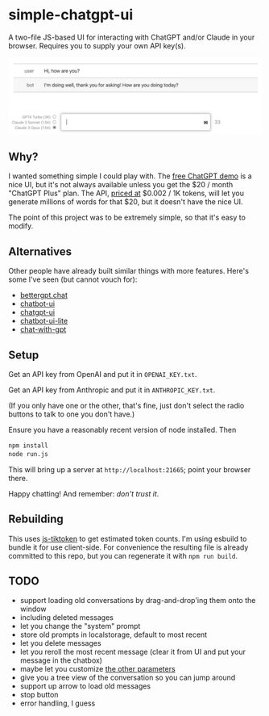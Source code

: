 # simple-chatgpt-ui

A two-file JS-based UI for interacting with ChatGPT and/or Claude in your browser. Requires you to supply your own API key(s).

![screenshot](./screenshot.png)

## Why?

I wanted something simple I could play with. The [free ChatGPT demo](https://chat.openai.com/chat) is a nice UI, but it's not always available unless you get the $20 / month "ChatGPT Plus" plan. The API, [priced at](https://openai.com/pricing) $0.002 / 1K tokens, will let you generate millions of words for that $20, but it doesn't have the nice UI.

The point of this project was to be extremely simple, so that it's easy to modify.

## Alternatives

Other people have already built similar things with more features. Here's some I've seen (but cannot vouch for):

- [bettergpt.chat](https://bettergpt.chat/)
- [chatbot-ui](https://github.com/mckaywrigley/chatbot-ui)
- [chatgpt-ui](https://github.com/WongSaang/chatgpt-ui)
- [chatbot-ui-lite](https://github.com/mckaywrigley/chatbot-ui-lite)
- [chat-with-gpt](https://github.com/cogentapps/chat-with-gpt)


## Setup

Get an API key from OpenAI and put it in `OPENAI_KEY.txt`.

Get an API key from Anthropic and put it in `ANTHROPIC_KEY.txt`.

(If you only have one or the other, that's fine, just don't select the radio buttons to talk to one you don't have.)

Ensure you have a reasonably recent version of node installed. Then

```sh
npm install
node run.js
```

This will bring up a server at `http://localhost:21665`; point your browser there.

Happy chatting! And remember: _don't trust it_.

## Rebuilding

This uses [js-tiktoken](https://www.npmjs.com/package/js-tiktoken) to get estimated token counts. I'm using esbuild to bundle it for use client-side. For convenience the resulting file is already committed to this repo, but you can regenerate it with `npm run build`.


## TODO

- support loading old conversations by drag-and-drop'ing them onto the window
- including deleted messages
- let you change the "system" prompt
- store old prompts in localstorage, default to most recent
- let you delete messages
- let you reroll the most recent message (clear it from UI and put your message in the chatbox)
- maybe let you customize [the other parameters](https://platform.openai.com/docs/api-reference/chat/create)
- give you a tree view of the conversation so you can jump around
- support up arrow to load old messages
- stop button
- error handling, I guess
